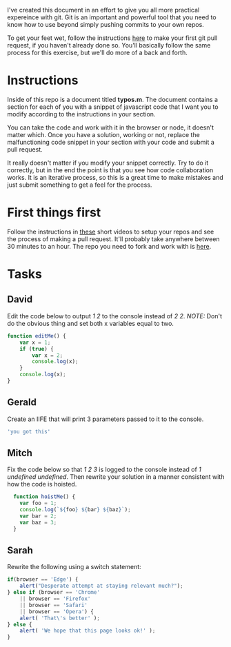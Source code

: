 I've created this document in an effort to give you all more practical expereince with git. Git is an important and powerful tool that you need to know how to use beyond simply pushing commits to your own repos.


To get your feet wet, follow the instructions [here](https://github.com/firstcontributions/first-contributions) to make your first git pull request, if you haven't already done so. You'll basically follow the same process for this exercise, but we'll do more of a back and forth.

# Instructions
Inside of this repo is a document titled **typos.m**. The document contains a section for each of you with a snippet of javascript code that I want you to modify according to the instructions in your section. 

You can take the code and work with it in the browser or node, it doesn't matter which. Once you have a solution, working or not, replace the malfunctioning code snippet in your section with your code and submit a pull request.

It really doesn't matter if you modify your snippet correctly. Try to do it correctly, but in the end the point is that you see how code collaboration works. It is an iterative process, so this is a great time to make mistakes and just submit something to get a feel for the process.

# First things first
Follow the instructions in [these](https://egghead.io/courses/how-to-contribute-to-an-open-source-project-on-github) short videos to setup your repos and see the process of making a pull request. It'll probably take anywhere between 30 minutes to an hour. The repo you need to fork and work with is [here](https://github.com/jhiester/pcgGit).


# Tasks
## David
Edit the code below to output *1 2* to the console instead of *2 2*. *NOTE:* Don't do the obvious thing and set both x variables equal to two.

```javascript
function editMe() {
    var x = 1;
    if (true) {
        var x = 2;
        console.log(x);
    }
    console.log(x);
}
```

## Gerald
Create an IIFE that will print 3 parameters passed to it to the console.
```javascript
'you got this'
```

## Mitch
Fix the code below so that *1 2 3* is logged to the console instead of *1 undefined undefined*. Then rewrite your solution in a manner consistent with how the code is hoisted.

```javascript
  function hoistMe() {
    var foo = 1;
    console.log(`${foo} ${bar} ${baz}`);
    var bar = 2;
    var baz = 3;
  }
```

## Sarah
Rewrite the following using a switch statement:

```javascript
if(browser == 'Edge') {
    alert("Desperate attempt at staying relevant much?");
} else if (browser == 'Chrome'
    || browser == 'Firefox'
    || browser == 'Safari'
    || browser == 'Opera') {
    alert( 'That\'s better' );
} else {
    alert( 'We hope that this page looks ok!' );
}
```
